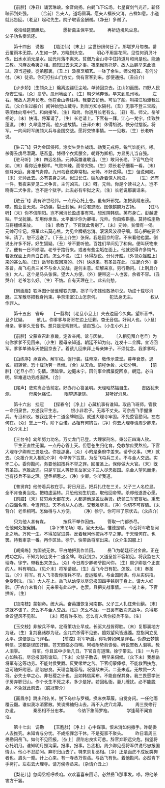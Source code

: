 <!-- { "loadSidebar": true } -->
　　【前腔】〔净丑〕诵罢琳琅。余音尙扬。白鹤飞下坛场。七星寳剑气光芒。斩怪祛邪到处强。 
　　〔合前〕吿夫人。道场圆满。愿夫人福长灾消。吉祥如意。小道就此吿回。〔老旦〕起动先生。院子取香金酬谢。〔净丑〕多谢了。 

　　收拾经筵罢醮坛。　　　　愿祈斋主保平安。 
　　再祈边境风尘息。　　　　父子功名奏凯还。 

　　第十四出　说偈 
　　【临江仙】〔末上〕尘世纷纷何日了。那堪岁月匆匆。番云覆雨本无踪。人生如一梦。方晓到头空。 
　　明心不用昙花照。见性何消贝叶传。出水水消元是水。回光月落不离天。贫僧乃金山寺中住持道月和尙是也。能通三教。习麻衣希夷之相。颇知过去未来之事。夜来伽蓝托梦。故人岳鹏举来此径过。须当迎接。徒弟那裏。〔丑上〕汲泉烹细茗。一钵了余生。师父稽首。有何分付。〔末〕徒弟。你可打扫山门方丈。倘有官客到来。卽便通报。〔丑应介〕 

　　【步步娇】〔生领众上〕纔离边疆征尘地。单骑回京去。江山如画图。四野人民渐安生理。〔众〕禀爷。瓜州地面了。〔生〕朝夕煞奔驰。早来到瓜州地。 
　　左右。我故人道月长老。他在金山寺住持。我要去访他。可泊了船。叫摆江船渡我过去。〔众介生过船介〕闻钟始觉山藏寺。到岸方知水隔村。〔丑〕无事不登三宝殿。等闲休向塔中行。和尙接爷。〔生〕和尙。你道月长老有么。〔丑〕有。师父。岳爷相访。〔末〕快请。将军请了。〔生〕长老请上。下官有一拜。江心一梵宇。佳致胜蓬瀛。〔末〕久旱逢甘雨。他乡遇故情。〔丑诨介末〕休得胡说。快分付摆饭。将军。一向闻将军统领大兵与金国交战。愿将交锋事情。一一见教。〔生〕长老听说。 

　　【驻云飞】只为金国侵邦。涂炭生灵作战场。勑我元戎将。锐气谁能挡。嗏。杀得丑虏尽潜藏。感吾皇。博得个衣紫腰金。朝野为卿相。方显男儿当自强。 
　　【驻马听】〔末〕四远名扬。元帅英雄谁敢当。〔生〕敢问长老。下官气色何如。〔末〕看你近来模样。气败神疎。面带灾殃。〔生〕烦长老仔细看一看。〔末〕侧耳天庭。鼻准气靑障。九州岛衰败非常相。元帅。不好说得。〔生〕但说何妨。〔末〕元帅此去。必有丧身之祸。似过长江。破船逢着惊人风浪。 
　　〔生〕还有一件。我夜来梦见二犬争言。主何凶吉。〔末〕呀。元帅。你是个读书之人。岂不晓得二犬争言。岂不是个狱字。此去必有牢狱之灾。〔生〕长老说那裏话来。 

　　【驻云飞】我有济世经邦。一点丹心托上苍。虽有奸邪党。怎把我精忠谤。嗏。勋业世无双。净边疆。裂土封侯。拜受君恩贶。图像麒麟万古扬。 
　　【驻马听】〔末〕你不信阴阳。岂不闻消长盈虚事有常。想淮阴韩信。英布身亡。彭越遭殃。干戈扰攘。却用你承当。太平谁许你为卿相。元帅。你自索斟量。莫待临崖勒马将缰绳来放。 
　　〔生〕承教了。下官就此吿别了。〔末〕元帅。贫僧有一偈。元帅可牢记。将军此去莫心焦。为见金牌祸怎消。滚滚风波须仔细。留心把舵要坚牢。请了。恕不远送了。〔下丑上介生〕张保。我是回京的官。不来看他也罢。倒说出许多不好。好生狐疑。〔丑〕爷不要听他。百姓们早间见了和尙。便叫厌物来了。便有一日不顺溜。老爷于路行来。或者有些尘垢在面上。他就说得许多悔气。若张保面上靑靑白白的。怎么不说。〔生〕休得胡说。分付开船。〔外领众摇船上〕来的甚么船。〔丑〕岳爷钦取回京的。〔外〕快拢来。有圣旨在此。〔生跪介外〕奉圣旨。岳飞屯兵三关不与金人交战。是何主意。纽解来京。另行勘问。〔上刑具介生〕大人。这个是马头张保。望大人方便。〔外〕便带这一人也罢。余者不容。〔丑哭介〕老爷怎么好。〔生〕不妨。自有天理在上。此去何愁。 

　　【懒画眉】铁浮图计破谁耀铁兜鍪。拐子马伤残谁敢扬尔戈。功成十载尽消磨。三军散尽把我身拘束。争奈宋室江山怎奈何。 
　　犯法身无主。　　　　权从作罪人。 

　　第十五出　省母 
　　【一翦梅】〔老旦小旦上〕夫去边庭今久矣。望断音书。旦夕忧疑。 
　　孩儿。你爹爹与哥哥在边上征剿。杳无音信。好闷人也。〔小旦〕母亲。爹爹久无音书。想只是无暇修札。请自宽心。〔小生小外上〕 

　　【前腔】父蒙宣召赴京畿。定省亲闱。诉与因依。 
　　〔入相见拜介老旦〕为何你爹爹不见回来。〔小生〕覆母亲知道。朝廷不知为何。连发十二金牌。宣诏回军。爹爹单骑与天使回京去了。着孩儿回来拜上母亲妹子。不须忧念。我爹爹呵。 

　　【白练序】承宣命。解军权。促行装。往帝京。敎传示萱堂。暮年衰景。思省。闷转萦。恐十载功劳一旦倾。〔合〕从天命。前程休咎。未知分明。 
　　【前腔】〔老旦小旦〕伤情。泪暗零。边庭未宁。因何事金牌屡促回京。朝廷。必自明。早难道功劳成画饼。〔合〕 

　　【尾声】悲欢离合皆前定。好办丹心答圣明。天理昭然福自生。 
　　吉凶犹未测。　　　　母亲休痛忆。 
　　眼望旌捷旗。　　　　耳听好消息。 

　　第十六出　挂冠 
　　【探春令】〔净上〕心藏机事有谁知。取岳飞班师。管敎一命归泉世。方遂我平生志。 
　　恨小非君子。无毒不丈夫。可奈岳飞手握重兵。专沮和议。被我连发十二道金牌取回。就送大理寺牢固。不免委官勘问。左右何在。〔众〕堂上一呼。阶下百诺。丞相有何钧旨。〔净〕你去大理寺请周少卿来。〔众介末上〕 

　　【三台令】幼年努力功名。万丈龙门已登。大理掌刑名。秉公正四海人钦。 
　　平生正直性无偏。一点丹心答上天。但愿苍生归化育。免教黎庶受熬煎。下官大理寺少卿周三畏是也。你是那裏。〔众〕小的是秦府中差来。请爷议事。〔末〕就去。〔众报介末入相见介净〕今早传下旨意。为岳飞屯兵三关。不与金人交战。实怀二心。委你勘问。务要他招按兵不举之罪。回覆圣上。保你做大大官。〔末〕旣有圣旨。岂敢故违。只是军民人等皆言岳家父子三人尽忠报国。杀金人望风而走。岂有按兵不举之理。望丞相思之。〔净〕少卿。你听我道。 

　　【普贤宾】他倚着兵权在手。将日月迁。把兵扎住在三关。父子三人名位显。全不肯奋勇当先。把粮虚运转。只恐他别生机变。取他回帝辇。杀却他遂吾心愿。 
　　【前腔】〔末〕贫穷寿夭都在天。人都道他是盖世英贤。统领三军安寨垣。秉忠心四海名传。今遭罪愆。天不肯从人心愿。交我难尽言。〔净〕你切不可容情。〔末背介〕老丞相呵。怎做得与人方便。 
　　〔净〕徐宁。你可带了原状去。〔众应介〕 

　　只为他人甚有谋。　　　　按兵不举作因由。 
　　管取一门都杀尽。　　　　任他何处报寃雠。 
　　〔净下末吊场〕咳。皇天无私。惟德是辅。今岳将军收复河北之地。万死一生。不得加官进爵。反着我问他按兵不举之罪。于天理何在。也罢。待我审录一番。再作区处。徐宁。快带岳将军出来。〔众介生囚服上〕 

　　【胡捣练】为国战无休。平白地把我作监囚。 
　　岳飞为朝廷征讨金酋。正在成功之际。不知为何连发十二道金牌。取我到京。又道圣旨不容朝见。将我监在大理寺。徐宁。带我出来怎么。〔众〕今日周少卿老爷勘问你。〔生〕周少卿是个正直的人。料有明白。〔见介末〕将军请起。〔生〕岳飞今日有犯。怎敢。〔末〕奉圣旨。〔介〕将军。有人飞书吿你按兵不举。虚运粮草。与金国同谋。你从实供招。免受刑法。〔生〕大人在上。岳飞从幼便以尽忠报国四字铭刻于身上。请大人细验。〔开衣介末看介〕元来果有此四字。也罢。且把交战事情。一一说上来。下官拱听。〔生〕 

　　【锁南枝】蒙朝命。统大兵。奋英雄恢复河南郡。父子三人扎住朱仙鎭。〔末〕这就不该了。怎么不与金人交战。〔生〕怎么不战。一日裏有数次恶战争。杀得那金酋望风不见影。 
　　〔末〕旣有许多功。怎么有人吿你按兵不举。〔生〕 

　　【玉交枝】非按兵不举。定奇策功业早成。长驱大战皆得胜。〔末〕复那裏地方为证。〔生〕复荆襄诸郡为证。金兀朮杀得不见影。膻奴望风皆逃遁。捻指间立见太平。这便是岳飞罪名。 
　　【前腔】将军听启。你功劳如何是罪名。伪游云梦擒韩信。这都是误国奸臣。苍天照临必自明。阿权附势眞谗佞。听说罢敎人泪零。敎人泪零。 
　　将军。你且监中少坐几日。下官自有道理。徐宁带去。〔生〕一片丹心如铁石。尽忠报国有谁知。〔下末〕众禁子散去。明早来伺候。〔众下末〕我想岳将军有这等功劳。不能封侯受爵。反受缧绁之苦。下官叨蒙俸禄。不能救困扶危。岂可随奸附恶。屈陷忠良。天理岂能容哉。况强敌未灭。二圣未返。无故戮一大将。必失士卒之心。非社稷之计也。且如韩信栾布。不能自保其身。我三畏愿学张子房弃职归山。作个长生不死之术。多少是好。若回私衙。妻儿缠扰。必不能脱身。不免就此前去。〔脱冠带介〕 

　　【画眉序】跳出利名关。脱下乌纱与罗襕。换麻衣草履。自觉身闲。一任他雨覆云翻。谁似我冰消雾散。笑谈拂袖归山去。再不入虎穴龙潭。 
　　周三畏修行办道。　　　　秦丞相不分忠孝。 
　　今纳下象简罗袍。　　　　学逢萌不闻宣诏。 

　　第十七出　调勘 
　　【玉胞肚】〔净上〕心中谋事。恨未消如何撒手。昨朝委人去推究。未知肯与分忧。不成招罪怎干休。不是寃家不聚头。 
　　昨日着周三畏勘问岳飞。如何不见回报。〔杂上〕屈陷忠良实可悲。辞官弃职远灾危。指望将心托明月。谁知明月照沟渠。报事。报事。吿丞相。周少卿见岳将军供说尽忠报国情山。他心不忍勘问。弃职归山去了。特来禀复丞相。〔净〕正是画虎不成反类狗者也。眉头一蹙。计上心来。有一寺丞万俟卨。与岳飞有仇。着他勘问。必然肯下手拷打。左右去大理寺。请万俟寺丞来。〔杂请介丑上〕 

　　【梨花儿】忽闻丞相呼唤咱。欢欢喜喜来回话。必然岳飞那事发。嗏。将他杀害方干罢。 

